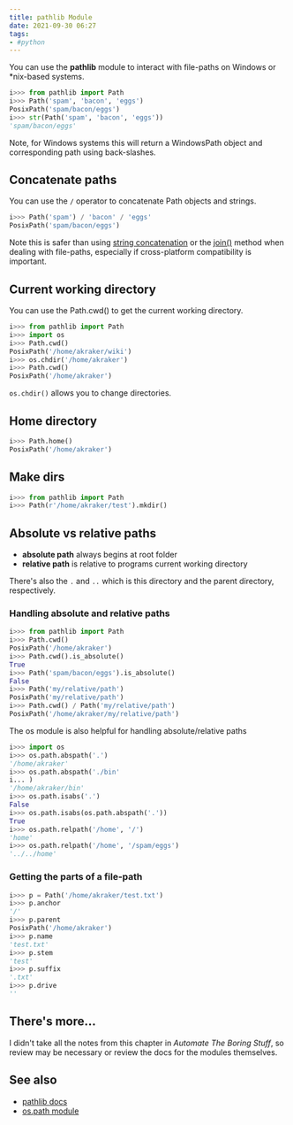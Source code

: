```yaml
---
title: pathlib Module
date: 2021-09-30 06:27
tags:
- #python
---
```


You can use the **pathlib** module to interact with file-paths on Windows or
*nix-based systems.

```python
i>>> from pathlib import Path
i>>> Path('spam', 'bacon', 'eggs')
PosixPath('spam/bacon/eggs')
i>>> str(Path('spam', 'bacon', 'eggs'))
'spam/bacon/eggs'
```

Note, for Windows systems this will return a WindowsPath object and
corresponding path using back-slashes.

## Concatenate paths

You can use the `/` operator to concatenate Path objects and strings.

```python
i>>> Path('spam') / 'bacon' / 'eggs'
PosixPath('spam/bacon/eggs')
```

Note this is safer than using [string concatenation](20210910201646-string-concatenation-and-replication.md)
or the [join()](20210925143301-join.md) method when dealing with file-paths,
especially if cross-platform compatibility is important.

## Current working directory

You can use the Path.cwd() to get the current working directory.

```python
i>>> from pathlib import Path
i>>> import os
i>>> Path.cwd()
PosixPath('/home/akraker/wiki')
i>>> os.chdir('/home/akraker')
i>>> Path.cwd()
PosixPath('/home/akraker')
```

`os.chdir()` allows you to change directories.

## Home directory

```python
i>>> Path.home()
PosixPath('/home/akraker')
```

## Make dirs

```python
i>>> from pathlib import Path
i>>> Path(r'/home/akraker/test').mkdir()
```

## Absolute vs relative paths

* **absolute path** always begins at root folder
* **relative path** is relative to programs current working directory

There's also the `.` and `..` which is this directory and the parent directory,
respectively.

### Handling absolute and relative paths

```python
i>>> from pathlib import Path
i>>> Path.cwd()
PosixPath('/home/akraker')
i>>> Path.cwd().is_absolute()
True
i>>> Path('spam/bacon/eggs').is_absolute()
False
i>>> Path('my/relative/path')
PosixPath('my/relative/path')
i>>> Path.cwd() / Path('my/relative/path')
PosixPath('/home/akraker/my/relative/path')
```

The os module is also helpful for handling absolute/relative paths

```python
i>>> import os
i>>> os.path.abspath('.')
'/home/akraker'
i>>> os.path.abspath('./bin'
i... )
'/home/akraker/bin'
i>>> os.path.isabs('.')
False
i>>> os.path.isabs(os.path.abspath('.'))
True
i>>> os.path.relpath('/home', '/')
'home'
i>>> os.path.relpath('/home', '/spam/eggs')
'../../home'
```

### Getting the parts of a file-path

```python
i>>> p = Path('/home/akraker/test.txt')
i>>> p.anchor
'/'
i>>> p.parent
PosixPath('/home/akraker')
i>>> p.name
'test.txt'
i>>> p.stem
'test'
i>>> p.suffix
'.txt'
i>>> p.drive
''
```

## There's more...

I didn't take all the notes from this chapter in *Automate The Boring Stuff*, so
review may be necessary or review the docs for the modules themselves.

## See also

* [pathlib docs](https://docs.python.org/3/library/pathlib.html)
* [os.path module](https://docs.python.org/3/library/os.path.html#module-os.path)
